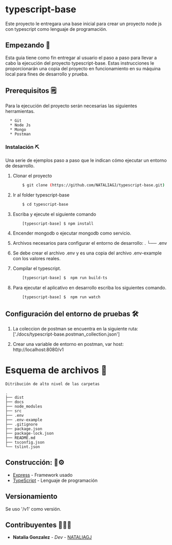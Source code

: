 # typescript-base
Este proyecto le entregara una base inicial para crear un proyecto node js con typescript como lenguaje de programación.

## Empezando 🚀 
Esta guia tiene como fin entregar al usuario el paso a paso para llevar a cabo la ejecución del proyecto typescript-base. Estas instrucciones le proporcionarán una copia del proyecto en funcionamiento en su máquina local para fines de desarrollo y prueba.

## Prerequisitos 🗒️

Para la ejecución del proyecto serán necesarias las siguientes herramientas.

``` 
  * Git
  * Node Js
  * Mongo
  * Postman
```

### Instalación ⛏️ 

Una serie de ejemplos paso a paso que le indican cómo ejecutar un entorno de desarrollo.

1. Clonar el proyecto
    ```sh
        $ git clone (https://github.com/NATALIAGJ/typescript-base.git)
    ```
2. Ir al folder typescript-base
    ```sh
        $ cd typescript-base
    ```
4. Escriba y ejecute el siguiente comando
    ```sh
        [typescript-base] $ npm install
    ```
5. Encender mongodb o ejecutar mongodb como servicio.
6. Archivos necesarios para configurar el entorno de desarrollo:
        .
        └── .env

7. Se debe crear el archivo .env y es una copia del archivo .env-example con los valores reales.
8. Compilar el typescript.
    ```sh
        [typescript-base] $  npm run build-ts
    ```

9. Para ejecutar el aplicativo en desarrollo escriba los siguientes comando.
    ```sh
        [typescript-base] $  npm run watch
    ```
## Configuración del entorno de pruebas 🛠️ 

1. La coleccion de postman se encuentra en la siguiente ruta: 
['./docs/typescript-base.postman_collection.json']

3. Crear una variable de entorno en postman, var host: http://localhost:8080/v1

# Esquema de archivos 📁

    Ditribución de alto nivel de las carpetas

    .
    ├── dist
    ├── docs
    ├── node_modules 
    ├── src
    ├── .env
    ├── .env-example
    ├── .gitignore
    ├── package.json
    ├── package-lock.json
    ├── README.md
    ├── tsconfig.json
    └── tslint.json

    
## Construcción:  🔩⚙️

* [Express](https://expressjs.com/es/) - Framework usado
* [TypeScript](https://www.typescriptlang.org/) - Lenguaje de programación

## Versionamiento

Se uso '/v1' como versión.

## Contribuyentes 👩🏻‍🚒

* **Natalia Gonzalez** - *Dev* - [NATALIAGJ](https://github.com/NATALIAGJ)
